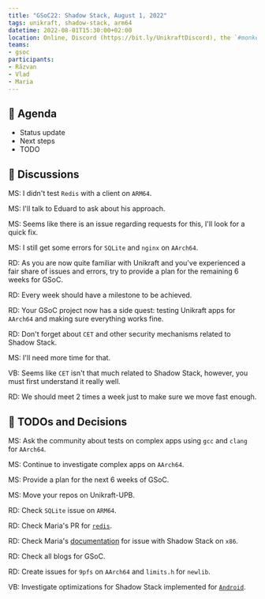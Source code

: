 ```yaml
---
title: "GSoC22: Shadow Stack, August 1, 2022"
tags: unikraft, shadow-stack, arm64
datetime: 2022-08-01T15:30:00+02:00
location: Online, Discord (https://bit.ly/UnikraftDiscord), the `#monkey-business` voice channel
teams:
- gsoc
participants:
- Răzvan
- Vlad
- Maria
---
```


## :dart: Agenda

- Status update
- Next steps
- TODO

## :closed_book: Discussions

MS: I didn't test `Redis` with a client on `ARM64`.

MS: I'll talk to Eduard to ask about his approach.

MS: Seems like there is an issue regarding requests for this, I'll look for a quick fix.

MS: I still get some errors for `SQLite` and `nginx` on `AArch64`.

RD: As you are now quite familiar with Unikraft and you've experienced a fair share of issues and errors, try to provide a plan for the remaining 6 weeks for GSoC.

RD: Every week should have a milestone to be achieved.

RD: Your GSoC project now has a side quest: testing Unikraft apps for `AArch64` and making sure everything works fine.

RD: Don't forget about `CET` and other security mechanisms related to Shadow Stack.

MS: I'll need more time for that.

VB: Seems like `CET` isn't that much related to Shadow Stack, however, you must first understand it really well.

RD: We should meet 2 times a week just to make sure we move fast enough.

## :wrench: TODOs and Decisions

MS: Ask the community about tests on complex apps using `gcc` and `clang` for `AArch64`.

MS: Continue to investigate complex apps on `AArch64`.

MS: Provide a plan for the next 6 weeks of GSoC.

MS: Move your repos on Unikraft-UPB.

RD: Check `SQLite` issue on `ARM64`.

RD: Check Maria's PR for [`redis`](https://github.com/unikraft/app-redis/pulls?q=is%3Apr+is%3Aclosed).

RD: Check Maria's [documentation](https://github.com/mariasfiraiala/scs-work/blob/master/utils/doc-scs-arm-vs-x86.md) for issue with Shadow Stack on `x86`.

RD: Check all blogs for GSoC.

RD: Create issues for `9pfs` on `AArch64` and `limits.h` for `newlib`.

VB: Investigate optimizations for Shadow Stack implemented for [`Android`](https://android-review.googlesource.com/c/kernel/common/+/694163).
